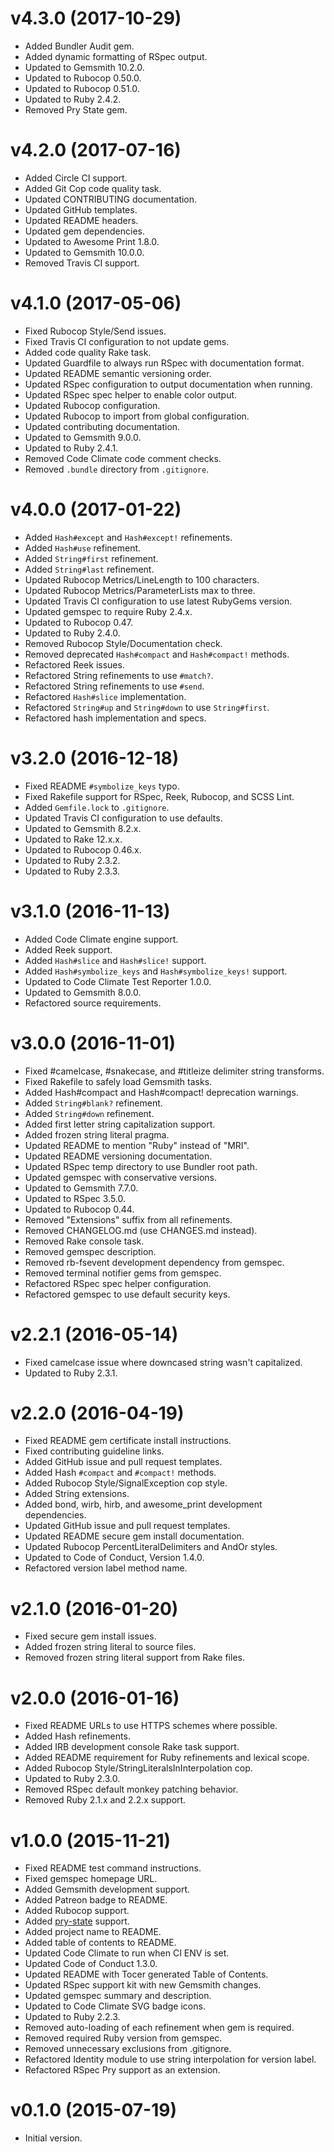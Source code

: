 # v4.3.0 (2017-10-29)

- Added Bundler Audit gem.
- Added dynamic formatting of RSpec output.
- Updated to Gemsmith 10.2.0.
- Updated to Rubocop 0.50.0.
- Updated to Rubocop 0.51.0.
- Updated to Ruby 2.4.2.
- Removed Pry State gem.

# v4.2.0 (2017-07-16)

- Added Circle CI support.
- Added Git Cop code quality task.
- Updated CONTRIBUTING documentation.
- Updated GitHub templates.
- Updated README headers.
- Updated gem dependencies.
- Updated to Awesome Print 1.8.0.
- Updated to Gemsmith 10.0.0.
- Removed Travis CI support.

# v4.1.0 (2017-05-06)

- Fixed Rubocop Style/Send issues.
- Fixed Travis CI configuration to not update gems.
- Added code quality Rake task.
- Updated Guardfile to always run RSpec with documentation format.
- Updated README semantic versioning order.
- Updated RSpec configuration to output documentation when running.
- Updated RSpec spec helper to enable color output.
- Updated Rubocop configuration.
- Updated Rubocop to import from global configuration.
- Updated contributing documentation.
- Updated to Gemsmith 9.0.0.
- Updated to Ruby 2.4.1.
- Removed Code Climate code comment checks.
- Removed `.bundle` directory from `.gitignore`.

# v4.0.0 (2017-01-22)

- Added `Hash#except` and `Hash#except!` refinements.
- Added `Hash#use` refinement.
- Added `String#first` refinement.
- Added `String#last` refinement.
- Updated Rubocop Metrics/LineLength to 100 characters.
- Updated Rubocop Metrics/ParameterLists max to three.
- Updated Travis CI configuration to use latest RubyGems version.
- Updated gemspec to require Ruby 2.4.x.
- Updated to Rubocop 0.47.
- Updated to Ruby 2.4.0.
- Removed Rubocop Style/Documentation check.
- Removed deprecated `Hash#compact` and `Hash#compact!` methods.
- Refactored Reek issues.
- Refactored String refinements to use `#match?`.
- Refactored String refinements to use `#send`.
- Refactored `Hash#slice` implementation.
- Refactored `String#up` and `String#down` to use `String#first`.
- Refactored hash implementation and specs.

# v3.2.0 (2016-12-18)

- Fixed README `#symbolize_keys` typo.
- Fixed Rakefile support for RSpec, Reek, Rubocop, and SCSS Lint.
- Added `Gemfile.lock` to `.gitignore`.
- Updated Travis CI configuration to use defaults.
- Updated to Gemsmith 8.2.x.
- Updated to Rake 12.x.x.
- Updated to Rubocop 0.46.x.
- Updated to Ruby 2.3.2.
- Updated to Ruby 2.3.3.

# v3.1.0 (2016-11-13)

- Added Code Climate engine support.
- Added Reek support.
- Added `Hash#slice` and `Hash#slice!` support.
- Added `Hash#symbolize_keys` and `Hash#symbolize_keys!` support.
- Updated to Code Climate Test Reporter 1.0.0.
- Updated to Gemsmith 8.0.0.
- Refactored source requirements.

# v3.0.0 (2016-11-01)

- Fixed #camelcase, #snakecase, and #titleize delimiter string transforms.
- Fixed Rakefile to safely load Gemsmith tasks.
- Added Hash#compact and Hash#compact! deprecation warnings.
- Added `String#blank?` refinement.
- Added `String#down` refinement.
- Added first letter string capitalization support.
- Added frozen string literal pragma.
- Updated README to mention "Ruby" instead of "MRI".
- Updated README versioning documentation.
- Updated RSpec temp directory to use Bundler root path.
- Updated gemspec with conservative versions.
- Updated to Gemsmith 7.7.0.
- Updated to RSpec 3.5.0.
- Updated to Rubocop 0.44.
- Removed "Extensions" suffix from all refinements.
- Removed CHANGELOG.md (use CHANGES.md instead).
- Removed Rake console task.
- Removed gemspec description.
- Removed rb-fsevent development dependency from gemspec.
- Removed terminal notifier gems from gemspec.
- Refactored RSpec spec helper configuration.
- Refactored gemspec to use default security keys.

# v2.2.1 (2016-05-14)

- Fixed camelcase issue where downcased string wasn't capitalized.
- Updated to Ruby 2.3.1.

# v2.2.0 (2016-04-19)

- Fixed README gem certificate install instructions.
- Fixed contributing guideline links.
- Added GitHub issue and pull request templates.
- Added Hash `#compact` and `#compact!` methods.
- Added Rubocop Style/SignalException cop style.
- Added String extensions.
- Added bond, wirb, hirb, and awesome_print development dependencies.
- Updated GitHub issue and pull request templates.
- Updated README secure gem install documentation.
- Updated Rubocop PercentLiteralDelimiters and AndOr styles.
- Updated to Code of Conduct, Version 1.4.0.
- Refactored version label method name.

# v2.1.0 (2016-01-20)

- Fixed secure gem install issues.
- Added frozen string literal to source files.
- Removed frozen string literal support from Rake files.

# v2.0.0 (2016-01-16)

- Fixed README URLs to use HTTPS schemes where possible.
- Added Hash refinements.
- Added IRB development console Rake task support.
- Added README requirement for Ruby refinements and lexical scope.
- Added Rubocop Style/StringLiteralsInInterpolation cop.
- Updated to Ruby 2.3.0.
- Removed RSpec default monkey patching behavior.
- Removed Ruby 2.1.x and 2.2.x support.

# v1.0.0 (2015-11-21)

- Fixed README test command instructions.
- Fixed gemspec homepage URL.
- Added Gemsmith development support.
- Added Patreon badge to README.
- Added Rubocop support.
- Added [pry-state](https://github.com/SudhagarS/pry-state) support.
- Added project name to README.
- Added table of contents to README.
- Updated Code Climate to run when CI ENV is set.
- Updated Code of Conduct 1.3.0.
- Updated README with Tocer generated Table of Contents.
- Updated RSpec support kit with new Gemsmith changes.
- Updated gemspec summary and description.
- Updated to Code Climate SVG badge icons.
- Updated to Ruby 2.2.3.
- Removed auto-loading of each refinement when gem is required.
- Removed required Ruby version from gemspec.
- Removed unnecessary exclusions from .gitignore.
- Refactored Identity module to use string interpolation for version label.
- Refactored RSpec Pry support as an extension.

# v0.1.0 (2015-07-19)

- Initial version.
